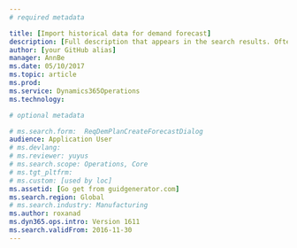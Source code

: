 ```yaml
---
# required metadata

title: [Import historical data for demand forecast]
description: [Full description that appears in the search results. Often the first paragraph of your topic.]
author: [your GitHub alias]
manager: AnnBe
ms.date: 05/10/2017
ms.topic: article
ms.prod: 
ms.service: Dynamics365Operations
ms.technology: 

# optional metadata

# ms.search.form:  ReqDemPlanCreateForecastDialog
audience: Application User
# ms.devlang: 
# ms.reviewer: yuyus
# ms.search.scope: Operations, Core
# ms.tgt_pltfrm: 
# ms.custom: [used by loc]
ms.assetid: [Go get from guidgenerator.com]
ms.search.region: Global
# ms.search.industry: Manufacturing
ms.author: roxanad
ms.dyn365.ops.intro: Version 1611
ms.search.validFrom: 2016-11-30
---
```

